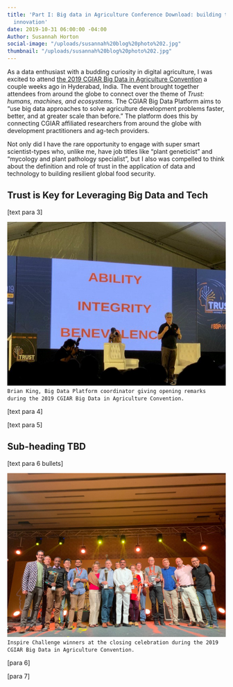 ```yaml
---
title: 'Part I: Big data in Agriculture Conference Download: building trust and fueling
  innovation'
date: 2019-10-31 06:00:00 -04:00
Author: Susannah Horton
social-image: "/uploads/susannah%20blog%20photo%202.jpg"
thumbnail: "/uploads/susannah%20blog%20photo%202.jpg"
---
```


As a data enthusiast with a budding curiosity in digital agriculture, I was excited to attend [the 2019 CGIAR Big Data in Agriculture Convention](https://bigdata.cgiar.org/hyderabad-2019/) a couple weeks ago in Hyderabad, India. The event brought together attendees from around the globe to connect over the theme of *Trust: humans, machines, and ecosystems.* The CGIAR Big Data Platform aims to “use big data approaches to solve agriculture development problems faster, better, and at greater scale than before.” The platform does this by connecting CGIAR affiliated researchers from around the globe with development practitioners and ag-tech providers.

Not only did I have the rare opportunity to engage with super smart scientist-types who, unlike me, have job titles like “plant geneticist” and “mycology and plant pathology specialist”, but I also was compelled to think about the definition and role of trust in the application of data and technology to building resilient global food security.

<!--more-->

## Trust is Key for Leveraging Big Data and Tech

\[text para 3\]

![susannah blog photo 1.jpg](/uploads/susannah%20blog%20photo%201.jpg)
`Brian King, Big Data Platform coordinator giving opening remarks during the 2019 CGIAR Big Data in Agriculture Convention.`

\[text para 4\]

\[text para 5\]

## Sub-heading TBD

\[text para 6 bullets\]

![susannah blog photo 2.jpg](/uploads/susannah%20blog%20photo%202.jpg)`Inspire Challenge winners at the closing celebration during the 2019 CGIAR Big Data in Agriculture Convention.`

\[para 6\]

\[para 7\]